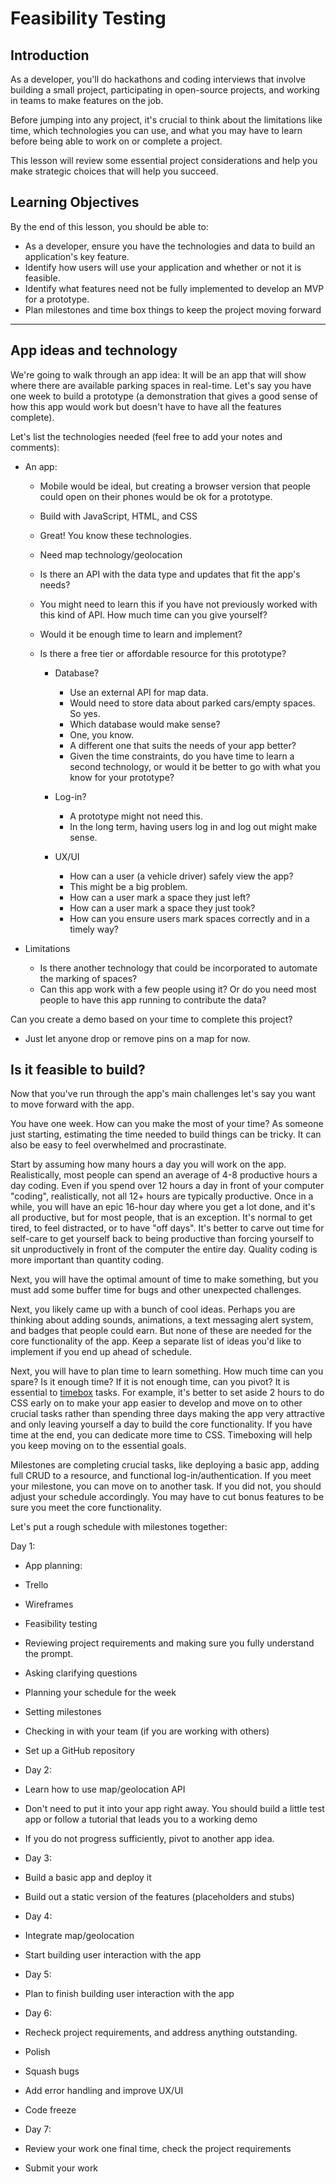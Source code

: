 # Feasibility Testing

## Introduction

As a developer, you'll do hackathons and coding interviews that involve building a small project, participating in open-source projects, and working in teams to make features on the job.

Before jumping into any project, it's crucial to think about the limitations like time, which technologies you can use, and what you may have to learn before being able to work on or complete a project.

This lesson will review some essential project considerations and help you make strategic choices that will help you succeed.

## Learning Objectives

By the end of this lesson, you should be able to:

- As a developer, ensure you have the technologies and data to build an application's key feature.
- Identify how users will use your application and whether or not it is feasible.
- Identify what features need not be fully implemented to develop an MVP for a prototype.
- Plan milestones and time box things to keep the project moving forward

---

## App ideas and technology

We're going to walk through an app idea: It will be an app that will show where there are available parking spaces in real-time. Let's say you have one week to build a prototype (a demonstration that gives a good sense of how this app would work but doesn't have to have all the features complete).

Let's list the technologies needed (feel free to add your notes and comments):

- An app:

  - Mobile would be ideal, but creating a browser version that people could open on their phones would be ok for a prototype.
  - Build with JavaScript, HTML, and CSS
  - Great! You know these technologies.
  - Need map technology/geolocation

  - Is there an API with the data type and updates that fit the app's needs?
  - You might need to learn this if you have not previously worked with this kind of API. How much time can you give yourself?
  - Would it be enough time to learn and implement?
  - Is there a free tier or affordable resource for this prototype?

    - Database?

      - Use an external API for map data.
      - Would need to store data about parked cars/empty spaces. So yes.
      - Which database would make sense?
      - One, you know.
      - A different one that suits the needs of your app better?
      - Given the time constraints, do you have time to learn a second technology, or would it be better to go with what you know for your prototype?

    - Log-in?
      - A prototype might not need this.
      - In the long term, having users log in and log out might make sense.
    - UX/UI
      - How can a user (a vehicle driver) safely view the app?
      - This might be a big problem.
      - How can a user mark a space they just left?
      - How can a user mark a space they just took?
      - How can you ensure users mark spaces correctly and in a timely way?

- Limitations

  - Is there another technology that could be incorporated to automate the marking of spaces?
  - Can this app work with a few people using it? Or do you need most people to have this app running to contribute the data?

Can you create a demo based on your time to complete this project?

- Just let anyone drop or remove pins on a map for now.

## Is it feasible to build?

Now that you've run through the app's main challenges let's say you want to move forward with the app.

You have one week. How can you make the most of your time? As someone just starting, estimating the time needed to build things can be tricky. It can also be easy to feel overwhelmed and procrastinate.

Start by assuming how many hours a day you will work on the app. Realistically, most people can spend an average of 4-8 productive hours a day coding. Even if you spend over 12 hours a day in front of your computer "coding", realistically, not all 12+ hours are typically productive. Once in a while, you will have an epic 16-hour day where you get a lot done, and it's all productive, but for most people, that is an exception. It's normal to get tired, to feel distracted, or to have "off days". It's better to carve out time for self-care to get yourself back to being productive than forcing yourself to sit unproductively in front of the computer the entire day. Quality coding is more important than quantity coding.

Next, you will have the optimal amount of time to make something, but you must add some buffer time for bugs and other unexpected challenges.

Next, you likely came up with a bunch of cool ideas. Perhaps you are thinking about adding sounds, animations, a text messaging alert system, and badges that people could earn. But none of these are needed for the core functionality of the app. Keep a separate list of ideas you'd like to implement if you end up ahead of schedule.

Next, you will have to plan time to learn something. How much time can you spare? Is it enough time? If it is not enough time, can you pivot? It is essential to [timebox](https://en.wikipedia.org/wiki/Timeboxing) tasks. For example, it's better to set aside 2 hours to do CSS early on to make your app easier to develop and move on to other crucial tasks rather than spending three days making the app very attractive and only leaving yourself a day to build the core functionality. If you have time at the end, you can dedicate more time to CSS. Timeboxing will help you keep moving on to the essential goals.

Milestones are completing crucial tasks, like deploying a basic app, adding full CRUD to a resource, and functional log-in/authentication. If you meet your milestone, you can move on to another task. If you did not, you should adjust your schedule accordingly. You may have to cut bonus features to be sure you meet the core functionality.

Let's put a rough schedule with milestones together:

Day 1:

- App planning:

- Trello
- Wireframes
- Feasibility testing
- Reviewing project requirements and making sure you fully understand the prompt.
- Asking clarifying questions
- Planning your schedule for the week
- Setting milestones
- Checking in with your team (if you are working with others)
- Set up a GitHub repository

- Day 2:

- Learn how to use map/geolocation API
- Don't need to put it into your app right away. You should build a little test app or follow a tutorial that leads you to a working demo
- If you do not progress sufficiently, pivot to another app idea.

- Day 3:

- Build a basic app and deploy it
- Build out a static version of the features (placeholders and stubs)

- Day 4:

- Integrate map/geolocation
- Start building user interaction with the app

- Day 5:

- Plan to finish building user interaction with the app

- Day 6:
- Recheck project requirements, and address anything outstanding.
- Polish
- Squash bugs
- Add error handling and improve UX/UI
- Code freeze
- Day 7:
- Review your work one final time, check the project requirements
- Submit your work
